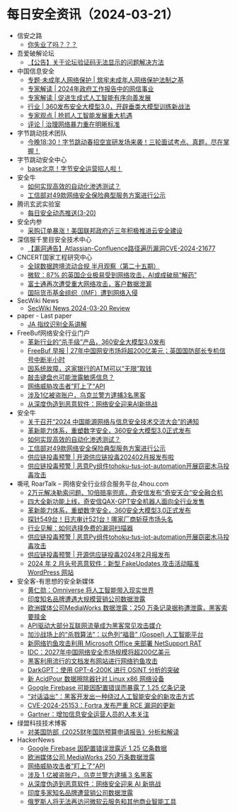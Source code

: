 # 每日安全资讯（2024-03-21）

- 信安之路
  - [你失业了吗？？？](https://mp.weixin.qq.com/s?__biz=MzI5MDQ2NjExOQ==&mid=2247499228&idx=1&sn=0f26cd208cc48b3314a7c79356a2a6db&chksm=ec1dcdf4db6a44e2f1bd1a234e0097caadc6b37ee072a89d94c749c45f4bbefedb584a140a52&scene=58&subscene=0#rd)
- 吾爱破解论坛
  - [【公告】关于论坛验证码无法显示的问题解决方法](https://mp.weixin.qq.com/s?__biz=MjM5Mjc3MDM2Mw==&mid=2651140318&idx=1&sn=e77d522f3ced943e26ef4c5a0b2570e8&chksm=bd50a08a8a27299ca62f961c28c942e9c0665749abd118ec1b99fa8c3ff67874b4e86dbd60a0&scene=58&subscene=0#rd)
- 中国信息安全
  - [专题·未成年人网络保护 | 筑牢未成年人网络保护法制之基](https://mp.weixin.qq.com/s?__biz=MzA5MzE5MDAzOA==&mid=2664208411&idx=1&sn=a6c10ac69d742cb3a112770750021f25&chksm=8b599ae2bc2e13f4a5a0f31eadcd5df5abae2d59f5850099d62fa3e571624c1b482f583212d8&scene=58&subscene=0#rd)
  - [专家解读 | 2024年政府工作报告中的网信事业](https://mp.weixin.qq.com/s?__biz=MzA5MzE5MDAzOA==&mid=2664208411&idx=2&sn=09031f047d3c111d58fb9f84bb318ba7&chksm=8b599ae2bc2e13f4ee9dd429f6fc5dbaff321ebb5ea6af1e42932f08c46babb8def9ffbf357f&scene=58&subscene=0#rd)
  - [专家解读 | 促进生成式人工智能有序向善发展](https://mp.weixin.qq.com/s?__biz=MzA5MzE5MDAzOA==&mid=2664208411&idx=3&sn=236a31ce86372f69248c0c81bb6b2e3f&chksm=8b599ae2bc2e13f4e4083123a18d4e96a330f85681770bef71fffdfad0fc109890eeb53687ce&scene=58&subscene=0#rd)
  - [行业 | 360发布安全大模型3.0，开辟垂类大模型训练新战法](https://mp.weixin.qq.com/s?__biz=MzA5MzE5MDAzOA==&mid=2664208411&idx=4&sn=d4765eece76c5e25dbe0a8f29c35482f&chksm=8b599ae2bc2e13f42af5106aeca083c08ad108a40e20e1e51bf802a89c47a907f6a808be9f29&scene=58&subscene=0#rd)
  - [专家观点 | 抢抓人工智能发展重大机遇](https://mp.weixin.qq.com/s?__biz=MzA5MzE5MDAzOA==&mid=2664208411&idx=5&sn=b870d8abdf481483766cce769be6e1f8&chksm=8b599ae2bc2e13f4a76a84a0175ea37cb0a4eb324792052f3b17a4c07e01c2f0f4c19dd0272e&scene=58&subscene=0#rd)
  - [评论 | 治理网络暴力重在明晰标准](https://mp.weixin.qq.com/s?__biz=MzA5MzE5MDAzOA==&mid=2664208411&idx=6&sn=445e4d392026570b1b065e96293c6b40&chksm=8b599ae2bc2e13f41e22041023136dc1c48989eba438ef102ffd41ac05d19b9ae1e3a74b73fc&scene=58&subscene=0#rd)
- 字节跳动技术团队
  - [今晚18:30！字节跳动春招空宣研发场来袭！三轮面试考点、真题，尽在掌握！](https://mp.weixin.qq.com/s?__biz=MzI1MzYzMjE0MQ==&mid=2247506053&idx=1&sn=b73d80d11d9287d737ffcf96852d645b&chksm=e9d31367dea49a71a1909445eb054f85df2f4cd1123fb2d8e86851f6f6d33de4f51e4a62095c&scene=58&subscene=0#rd)
- 字节跳动安全中心
  - [base北京！字节安全运营招人啦！](https://mp.weixin.qq.com/s?__biz=MzUzMzcyMDYzMw==&mid=2247492514&idx=1&sn=dba337dc0e99a21bca72e797842efd0a&chksm=fa9d18f4cdea91e2bbcdb55c76a1730f4ba400ccb17422e1c6dbcc8458c96967f247cb1e1964&scene=58&subscene=0#rd)
- 安全牛
  - [如何实现高效的自动化渗透测试？](https://mp.weixin.qq.com/s?__biz=MjM5Njc3NjM4MA==&mid=2651128557&idx=1&sn=eb4be4057e1d08ec1fad5feed5a53361&chksm=bd15b23e8a623b2894bf96e0f9cf89159c07e344dfbfdc062eb9eff54ce5602ab900599ed122&scene=58&subscene=0#rd)
  - [工信部对49款网络安全保险典型服务方案进行公示](https://mp.weixin.qq.com/s?__biz=MjM5Njc3NjM4MA==&mid=2651128557&idx=2&sn=cdd9cde9e34d3529cddd5698e215be9c&chksm=bd15b23e8a623b2892b47b8cb35414f06184a02f03ab2a272bcc18ce9056e175effb429dad10&scene=58&subscene=0#rd)
- 腾讯玄武实验室
  - [每日安全动态推送(3-20)](https://mp.weixin.qq.com/s?__biz=MzA5NDYyNDI0MA==&mid=2651959566&idx=1&sn=3b7cba5f134b48653640b5ab18366492&chksm=8baed191bcd95887cb64442c5a2b1f5733dbeadb6e910f0996a53fd18564e13b860cfcfd354a&scene=58&subscene=0#rd)
- 安全内参
  - [采购订单暴涨！美国联邦政府近三年积极推进云安全建设](https://mp.weixin.qq.com/s?__biz=MzI4NDY2MDMwMw==&mid=2247511263&idx=1&sn=3f7c2c0d2c6533ec29d5b33f8a86f706&chksm=ebfaebffdc8d62e98133f0957a5e3a2d432a61f75168ab801ba2806640689a72da301165acba&scene=58&subscene=0#rd)
- 深信服千里目安全技术中心
  - [【漏洞通告】Atlassian-Confluence路径遍历漏洞CVE-2024-21677](https://mp.weixin.qq.com/s?__biz=Mzg2NjgzNjA5NQ==&mid=2247522328&idx=1&sn=4f0c1bf023dc08dfe12fe5f945fd5999&chksm=ce461308f9319a1ed8a605451590f603e94fea652f6b29d862a3f4c9d2c8c93459315833b26f&scene=58&subscene=0#rd)
- CNCERT国家工程研究中心
  - [全球数据跨境流动合规 半月观察（第二十五期）](https://mp.weixin.qq.com/s?__biz=MzUzNDYxOTA1NA==&mid=2247543532&idx=1&sn=9ad51880a16275b7c4bf760b96ca1d82&chksm=fa939c2dcde4153b36e2bf39d108f7a9222abee23eda1cdcfee98f94c30331d5903f333a8181&scene=58&subscene=0#rd)
  - [微软：87% 的英国企业极易受到网络攻击，AI或成破局“解药”](https://mp.weixin.qq.com/s?__biz=MzUzNDYxOTA1NA==&mid=2247543532&idx=2&sn=b7b27bfdecdc994916d73bd63e8c48ca&chksm=fa939c2dcde4153b5e01e0431dafe88e0c528a3ea391fc2d7d61ae783085f0d19ad288628d35&scene=58&subscene=0#rd)
  - [富士通再次遭受重大网络攻击，客户数据泄漏](https://mp.weixin.qq.com/s?__biz=MzUzNDYxOTA1NA==&mid=2247543532&idx=3&sn=c36e72ccaaeaf51a71cf49de89369cbd&chksm=fa939c2dcde4153b92cc4b44bb6c18b7763a0d04071b4800821801b79c0311dfd57f4693ad70&scene=58&subscene=0#rd)
  - [国际货币基金组织（IMF）遭到网络入侵](https://mp.weixin.qq.com/s?__biz=MzUzNDYxOTA1NA==&mid=2247543532&idx=4&sn=33c4a066dd74c538ad7109192df91a08&chksm=fa939c2dcde4153b2469a60eab45e6daa379abd6effa77379370ce05f845f9130077d8f64d03&scene=58&subscene=0#rd)
- SecWiki News
  - [SecWiki News 2024-03-20 Review](http://www.sec-wiki.com/?2024-03-20)
- paper - Last paper
  - [JA 指纹识别全系讲解](https://paper.seebug.org/3132/)
- FreeBuf网络安全行业门户
  - [革新行业的“杀手级”产品，360安全大模型3.0发布](https://www.freebuf.com/news/395436.html)
  - [FreeBuf 早报 | 27年中国网安市场将超200亿美元；英国国防部长专机信号中断半小时](https://www.freebuf.com/news/395395.html)
  - [因系统故障，这家银行的ATM可以“无限”取钱](https://www.freebuf.com/articles/395363.html)
  - [敲击键盘也可能泄露敏感信息？](https://www.freebuf.com/news/395358.html)
  - [网络威胁攻击者”盯上了“API](https://www.freebuf.com/news/395332.html)
  - [涉及1亿被盗账户，乌克兰警方逮捕3名黑客](https://www.freebuf.com/news/395328.html)
  - [从深度伪造到恶意软件：网络安全迎来AI新挑战](https://www.freebuf.com/news/395324.html)
- 安全牛
  - [关于召开“2024 中国能源网络与信息安全技术交流大会”的通知](https://www.aqniu.com/vendor/103152.html)
  - [革新能力体系，重塑数字安全，360安全大模型3.0正式发布](https://www.aqniu.com/vendor/103147.html)
  - [如何实现高效的自动化渗透测试？](https://www.aqniu.com/industry/103137.html)
  - [工信部对49款网络安全保险典型服务方案进行公示](https://www.aqniu.com/industry/103131.html)
  - [供应链投毒预警 | 开源供应链投毒202402月报发布啦](https://www.aqniu.com/vendor/103083.html)
  - [供应链投毒预警 | 恶意Py组件tohoku-tus-iot-automation开展窃密木马投毒攻击](https://www.aqniu.com/vendor/103064.html)
- 嘶吼 RoarTalk – 网络安全行业综合服务平台,4hou.com
  - [2万元解决勒索问题、10倍赔率兜底，奇安信发布“奇安天合”安全融合机](https://www.4hou.com/posts/ZG2Q)
  - [四大全新功能上线，奇安信QAX-GPT安全机器人面向全行业发售](https://www.4hou.com/posts/YY1A)
  - [革新能力体系，重塑数字安全，360安全大模型3.0正式发布](https://www.4hou.com/posts/XXZv)
  - [探针549台！日志审计521台！哪家厂商斩获市场头名](https://www.4hou.com/posts/PKOA)
  - [行业见解：如何选择免费的漏洞扫描器](https://www.4hou.com/posts/gDlr)
  - [供应链投毒预警 | 恶意Py组件tohoku-tus-iot-automation开展窃密木马投毒攻击](https://www.4hou.com/posts/JK0K)
  - [供应链投毒预警 | 开源供应链投毒2024年2月报发布](https://www.4hou.com/posts/OXNR)
  - [2024 年 2 月头号恶意软件：新型 FakeUpdates 攻击活动瞄准 WordPress 网站](https://www.4hou.com/posts/QKPG)
- 安全客-有思想的安全新媒体
  - [黄仁勋：Omniverse 将人工智能带入现实世界](https://www.anquanke.com/post/id/294146)
  - [印度知名品牌遭遇大规模营销公司数据泄露](https://www.anquanke.com/post/id/294142)
  - [欧洲媒体公司MediaWorks 数据泄露：250 万条记录据称遭泄露，黑客索要赎金](https://www.anquanke.com/post/id/294140)
  - [API驱动大部分互联网流量成为黑客常见攻击媒介](https://www.anquanke.com/post/id/294137)
  - [加沙战场上的“杀戮算法”：以色列“福音” (Gospel) 人工智能平台](https://www.anquanke.com/post/id/294133)
  - [新网络钓鱼攻击利用 Microsoft Office 来部署 NetSupport RAT](https://www.anquanke.com/post/id/294129)
  - [IDC：2027年中国网络安全市场规模将超200亿美元](https://www.anquanke.com/post/id/294125)
  - [黑客利用流行的文档发布网站进行网络钓鱼攻击](https://www.anquanke.com/post/id/294126)
  - [DarkGPT：使用 GPT-4-200K 进行 OSINT 分析的突破](https://www.anquanke.com/post/id/294116)
  - [新 AcidPour 数据擦除器针对 Linux x86 网络设备](https://www.anquanke.com/post/id/294117)
  - [Google Firebase 可能因配置错误而暴露了 1.25 亿条记录](https://www.anquanke.com/post/id/294111)
  - [“对话溢出”：黑客开发出一种绕过人工智能安全的新攻击方式](https://www.anquanke.com/post/id/294109)
  - [CVE-2024-25153：Fortra 发布严重 RCE 漏洞的更新](https://www.anquanke.com/post/id/294108)
  - [Gartner：增加信息安全运营人员的人本关注](https://www.anquanke.com/post/id/294105)
- 绿盟科技技术博客
  - [对美国防部《2025财年国防预算申请报告》分析和解读](https://blog.nsfocus.net/defense-budget-reguest/)
- HackerNews
  - [Google Firebase 因配置错误泄露近 1.25 亿条数据](https://hackernews.cc/archives/50871)
  - [欧洲媒体公司 MediaWorks 250 万条数据泄露](https://hackernews.cc/archives/50867)
  - [网络威胁攻击者”盯上了“API](https://hackernews.cc/archives/50861)
  - [涉及 1 亿被盗账户，乌克兰警方逮捕 3 名黑客](https://hackernews.cc/archives/50856)
  - [从深度伪造到恶意软件：网络安全迎来 AI 新挑战](https://hackernews.cc/archives/50852)
  - [印度多家知名品牌遭营销公司数据泄露](https://hackernews.cc/archives/50843)
  - [俄罗斯人将无法再访问微软云服务和其他商业智能工具](https://hackernews.cc/archives/50839)
